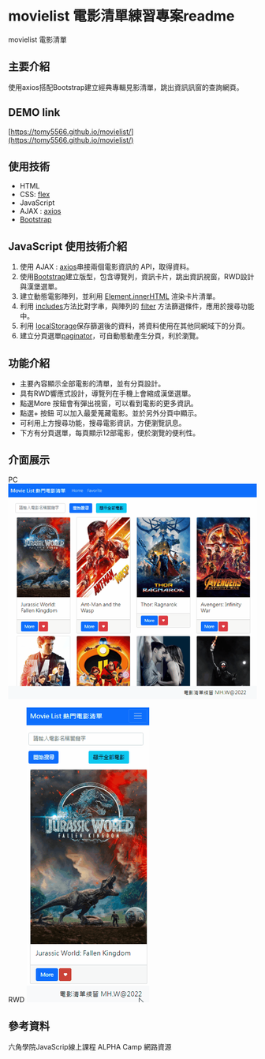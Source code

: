 # movielist 電影清單練習專案readme
movielist 電影清單

## 主要介紹
使用axios搭配Bootstrap建立經典專輯見影清單，跳出資訊訊窗的查詢網頁。

## DEMO link
[https://tomy5566.github.io/movielist/](https://tomy5566.github.io/movielist/)

## 使用技術
- HTML
- CSS: [flex](https://developer.mozilla.org/zh-CN/docs/Web/CSS/flex)
- JavaScript
- AJAX : [axios](https://github.com/axios/axios)
- [Bootstrap](https://getbootstrap.com/)

## JavaScript 使用技術介紹

1. 使用 AJAX : [axios](https://github.com/axios/axios)串接兩個電影資訊的 API，取得資料。
2. 使用[Bootstrap](https://getbootstrap.com/)建立版型，包含導覽列，資訊卡片，跳出資訊視窗，RWD設計與漢堡選單。
3. 建立動態電影陣列，並利用 [Element.innerHTML](https://developer.mozilla.org/zh-TW/docs/Web/API/Element/innerHTML) 渲染卡片清單。
4. 利用 [includes](https://developer.mozilla.org/zh-TW/docs/Web/JavaScript/Reference/Global_Objects/Array/includes)方法比對字串，與陣列的 [filter](https://developer.mozilla.org/en-US/docs/Web/JavaScript/Reference/Global_Objects/Array/filter) 方法篩選條件，應用於搜尋功能中。
5. 利用 [localStorage](https://developer.mozilla.org/en-US/docs/Web/API/Window/localStorage)保存篩選後的資料，將資料使用在其他同網域下的分頁。
6. 建立分頁選單[paginator](https://getbootstrap.com/docs/4.0/components/pagination/)，可自動態動產生分頁，利於瀏覽。
 

## 功能介紹
- 主要內容顯示全部電影的清單，並有分頁設計。
- 具有RWD響應式設計，導覽列在手機上會縮成漢堡選單。
- 點選More 按鈕會有彈出視窗，可以看到電影的更多資訊。
- 點選+ 按鈕 可以加入最愛蒐藏電影。並於另外分頁中顯示。
- 可利用上方搜尋功能，搜尋電影資訊，方便瀏覽訊息。
- 下方有分頁選單，每頁顯示12部電影，便於瀏覽的便利性。

## 介面展示
PC
![image](https://github.com/tomy5566/movielist/blob/main/movie_demo_gif.gif)

RWD
![image](https://github.com/tomy5566/movielist/blob/main/movie_demo_mb_gif.gif)


## 參考資料
六角學院JavaScrip線上課程
ALPHA Camp 網路資源
